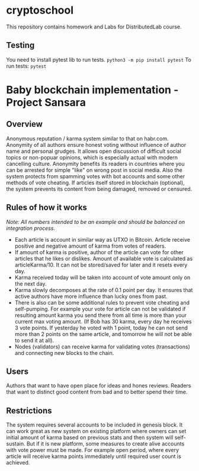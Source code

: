 # cryptoschool
This repository contains homework and Labs for DistributedLab course.

## Testing
You need to install pytest lib to run tests. `python3 -m pip install pytest`
To run tests: `pytest`

# Baby blockchain implementation - Project Sansara
## Overview
Anonymous reputation / karma system similar to that on habr.com. Anonymity of all authors ensure honest voting without influence of author name and personal grudges. It allows open discussion of difficult social topics or non-popuar opinions, which is especially actual with modern cancelling culture. Anonymity benefits its readers in countries where you can be arrested for simple "like" on wrong post in social media. Also the system protects from spamming votes with bot accounts and some other methods of vote cheating. 
If articles itself stored in blockchain (optional), the system prevents its content from being damaged, removed or censured. 

## Rules of how it works
*Note: All numbers intended to be an example and should be balanced on integration process.*

- Each article is account in similar way as UTXO in Bitcoin. Article receive positive and negative amount of karma from votes of readers. 
- If amount of karma is positive, author of the article can vote for other articles that he likes or dislikes. Amount of available vote is calculated as articleKarma/10. It can not be stored/saved for later and it resets every day. 
- Karma received today will be taken into account of vote amount only on the next day. 
- Karma slowly decomposes at the rate of 0.1 point per day. It ensures that active authors have more influence than lucky ones from past. 
- There is also can be some additional rules to prevent vote cheating and self-pumping. For example your vote for article can not be validated if resulting amount karma you send there from all time is more than your current max voting amount. (If Bob has 30 karma, every day he receives 3 vote points. If yesterday he voted with 1 point, today he can not send more than 2 points on the same article, and tomorrow he will not be able to send it at all).
- Nodes (validators) can receive karma for validating votes (transactions) and connecting new blocks to the chain.

## Users
Authors that want to have open place for ideas and hones reviews. Readers that want to distinct good content from bad and to better spend their time.

## Restrictions 
The system requires several accounts to be included in genesis block. It can work great as new system on existing platform where owners can set initial amount of karma based on previous stats and then system will self-sustain. But if it is new platform, some measures to create alive accounts with vote power must be made. For example open period, where every article will receive karma points immediately until required user count is achieved. 
